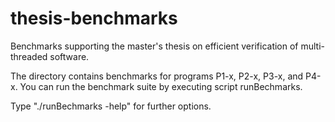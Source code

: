 thesis-benchmarks
=================

Benchmarks supporting the master's thesis on efficient verification of multi-threaded software.

The directory contains benchmarks for programs P1-x, P2-x, P3-x, and P4-x.
You can run the benchmark suite by executing script runBechmarks.

Type "./runBechmarks -help" for further options.
